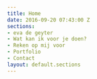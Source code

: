 ```yaml
---
title: Home
date: 2016-09-20 07:43:00 Z
sections:
- eva de geyter
- Wat kan ik voor je doen?
- Reken op mij voor
- Portfolio
- Contact
layout: default.sections
---
```


